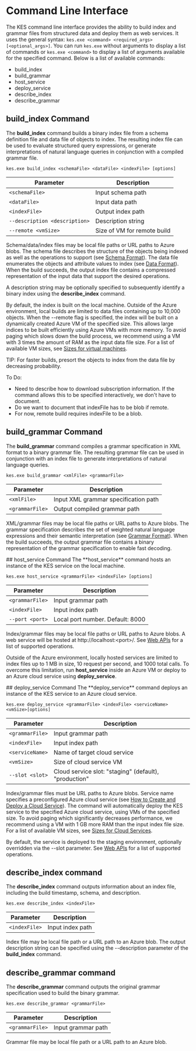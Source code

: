 <!--
NavPath: Knowledge Exploration Service
LinkLabel: Command Line Interface
Url: KES/documentation/Runtime
Weight: 55
-->

# Command Line Interface
The KES command line interface provides the ability to build index and grammar files from structured data and deploy them as web services.  It uses the general syntax: `kes.exe <command> <required_args> [<optional_args>]`.  You can run `kes.exe` without arguments to display a list of commands or `kes.exe <command>` to display a list of arguments available for the specified command.  Below is a list of available commands:
* build_index
* build_grammar
* host_service
* deploy_service
* describe_index
* describe_grammar

## build_index Command
The **build_index** command builds a binary index file from a schema definition file and data file of objects to index.  The resulting index file can be used to evaluate structured query expressions, or generate interpretations of natural language queries in conjunction with a compiled grammar file.

`kes.exe build_index <schemaFile> <dataFile> <indexFile> [options]`

| Parameter      | Description               |
|----------------|---------------------------|
| `<schemaFile>` | Input schema path |
| `<dataFile>`   | Input data path   |
| `<indexFile>`  | Output index path |
| `--description <description>` | Description string |
| `--remote <vmSize>`           | Size of VM for remote build |

Schema/data/index files may be local file paths or URL paths to Azure blobs.  The schema file describes the structure of the objects being indexed as well as the operations to support (see [Schema Format](SchemaFormat.md)).  The data file enumerates the objects and attribute values to index (see [Data Format](DataFormat.md)).  When the build succeeds, the output index file contains a compressed representation of the input data that support the desired operations.  

A description string may be optionally specified to subsequently identify a binary index using the **describe_index** command.  

By default, the index is built on the local machine.  Outside of the Azure environment, local builds are limited to data files containing up to 10,000 objects.  When the --remote flag is specified, the index will be built on a dynamically created Azure VM of the specified size.  This allows large indices to be built efficiently using Azure VMs with more memory.  To avoid paging which slows down the build process, we recommend using a VM with 3 times the amount of RAM as the input data file size.  For a list of available VM sizes, see [Sizes for virtual machines](https://azure.microsoft.com/en-us/documentation/articles/virtual-machines-size-specs/).

TIP: For faster builds, presort the objects to index from the data file by decreasing probability.

To Do:
* Need to describe how to download subscription information.  If the command allows this to be specified interactively, we don't have to document.
* Do we want to document that indexFile has to be blob if remote.
* For now, remote build requires indexFile to be a blob.

## build_grammar Command
The **build_grammar** command compiles a grammar specification in XML format to a binary grammar file.  The resulting grammar file can be used in conjunction with an index file to generate interpretations of natural language queries.

`kes.exe build_grammar <xmlFile> <grammarFile>`

| Parameter       | Description               |
|-----------------|---------------------------|
| `<xmlFile>`     | Input XML grammar specification path |
| `<grammarFile>` | Output compiled grammar path         |

XML/grammar files may be local file paths or URL paths to Azure blobs.  The grammar specification describes the set of weighted natural language expressions and their semantic interpretation (see [Grammar Format](GrammarFormat.md)).  When the build succeeds, the output grammar file contains a binary representation of the grammar specification to enable fast decoding.

<a name="host_service"/>
## host_service Command
The **host_service** command hosts an instance of the KES service on the local machine.

`kes.exe host_service <grammarFile> <indexFile> [options]`

| Parameter       | Description                |
|-----------------|----------------------------|
| `<grammarFile>` | Input grammar path         |
| `<indexFile>`   | Input index path           |
| `--port <port>` | Local port number.  Default: 8000 |

Index/grammar files may be local file paths or URL paths to Azure blobs.  A web service will be hosted at http://localhost:&lt;port&gt;/.  See [Web APIs](WebAPI.md) for a list of supported operations.

Outside of the Azure environment, locally hosted services are limited to index files up to 1 MB in size, 10 request per second, and 1000 total calls.  To overcome this limitation, run **host_service** inside an Azure VM or deploy to an Azure cloud service using **deploy_service**.

<a name="deploy_service"/>
## deploy_service Command
The **deploy_service** command deploys an instance of the KES service to an Azure cloud service.

`kes.exe deploy_service <grammarFile> <indexFile> <serviceName> <vmSize>[options]`

| Parameter       | Description                  |
|-----------------|------------------------------|
| `<grammarFile>` | Input grammar path           |
| `<indexFile>`   | Input index path             |
| `<serviceName>` | Name of target cloud service |
| `<vmSize>`      | Size of cloud service VM     |
| `--slot <slot>` | Cloud service slot: "staging" (default), "production" |

Index/grammar files must be URL paths to Azure blobs.  Service name specifies  a preconfigured Azure cloud service (see [How to Create and Deploy a Cloud Service](https://azure.microsoft.com/en-us/documentation/articles/cloud-services-how-to-create-deploy/)).  The command will automatically deploy the KES service to the specified Azure cloud service, using VMs of the specified size.  To avoid paging which significantly decreases performance, we recommend using a VM with 1 GB more RAM than the input index file size.  For a list of available VM sizes, see [Sizes for Cloud Services](https://azure.microsoft.com/en-us/documentation/articles/cloud-services-sizes-specs/).

By default, the service is deployed to the staging environment, optionally overridden via the --slot parameter.  See [Web APIs](WebAPI.md) for a list of supported operations.

## describe_index command
The **describe_index** command outputs information about an index file, including the build timestamp, schema, and description.

`kes.exe describe_index <indexFile>`

| Parameter     | Description      |
|---------------|------------------|
| `<indexFile>` | Input index path |

Index file may be local file path or a URL path to an Azure blob.  The output description string can be specified using the --description parameter of the **build_index** command.

## describe_grammar command
The **describe_grammar** command outputs the original grammar specification used to build the binary grammar.

`kes.exe describe_grammar <grammarFile>`

| Parameter       | Description      |
|-----------------|------------------|
| `<grammarFile>` | Input grammar path |

Grammar file may be local file path or a URL path to an Azure blob.

